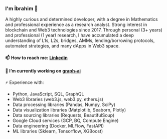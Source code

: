 ### I'm İbrahim 👋

A highly curious and determined developer, with a degree in Mathematics and professional experience as a research analyst. 
Strong interest in blockchain and Web3 technologies since 2017. Through personal (3+ years) and professional (1 year) research, I have accumulated a deep understanding of L1s, L2s, bridges, AMMs, lending/borrowing protocols, automated strategies, and many dApps in Web3 space.

#### 📫 How to reach me: [Linkedin](https://www.linkedin.com/in/ibrahimkarakoc/)
#### 🔭 I’m currently working on [graph-ai](https://github.com/divesresearch/graph-ai)

⚡ Experience with:
- Python, JavaScript, SQL, GraphQL
- Web3 libraries (web3.js, web3.py, ethers.js)
- Data processing libraries (Pandas, Numpy, SciPy)
- Data visualization libraries (Matplotlib, Seaborn, Plotly)
- Data sourcing libraries (Requests, BeautifulSoup)
- Google Cloud services (GCP, BQ, Compute Engine)
- Data engineering (Docker, MLFlow, FastAPI)
- ML libraries (Sklearn, Tensorflow, XGBoost)
